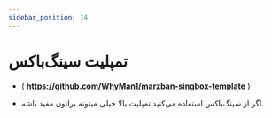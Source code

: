 ```yaml
---
sidebar_position: 14
---
```


# تمپلیت سینگ‌باکس

- ( **https://github.com/WhyMan1/marzban-singbox-template** )

- اگر از سینگ‌باکس استفاده می‌کنید تمپلیت بالا خیلی میتونه براتون مفید باشه.